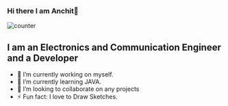 ### Hi there I am Anchit👋

![counter](https://[YOUR_ENDPOINT].m.pipedream.net)

## I am an Electronics and Communication Engineer and a Developer


- 🔭 I’m currently working on myself.
- 🌱 I’m currently learning JAVA.
- 👯 I’m looking to collaborate on any projects
- ⚡ Fun fact: I love to Draw Sketches.




